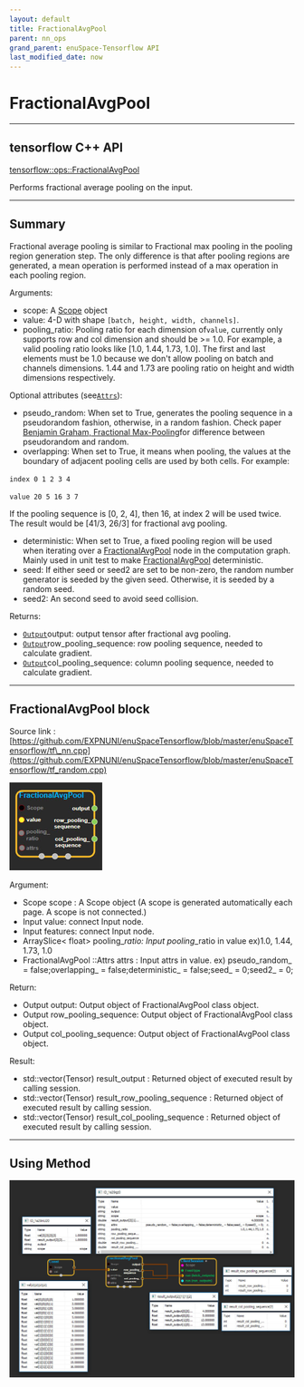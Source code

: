 ```yaml
--- 
layout: default 
title: FractionalAvgPool 
parent: nn_ops 
grand_parent: enuSpace-Tensorflow API 
last_modified_date: now 
--- 
```


# FractionalAvgPool

---

## tensorflow C++ API

[tensorflow::ops::FractionalAvgPool](https://www.tensorflow.org/api_docs/cc/class/tensorflow/ops/fractional-avg-pool)

Performs fractional average pooling on the input.

---

## Summary

Fractional average pooling is similar to Fractional max pooling in the pooling region generation step. The only difference is that after pooling regions are generated, a mean operation is performed instead of a max operation in each pooling region.

Arguments:

* scope: A [Scope](https://www.tensorflow.org/api_docs/cc/class/tensorflow/scope.html#classtensorflow_1_1_scope) object
* value: 4-D with shape `[batch, height, width, channels]`.
* pooling\_ratio: Pooling ratio for each dimension of`value`, currently only supports row and col dimension and should be 
  &gt;= 1.0. For example, a valid pooling ratio looks like \[1.0, 1.44, 1.73, 1.0\]. The first and last elements must be 1.0 because we don't allow pooling on batch and channels dimensions. 1.44 and 1.73 are pooling ratio on height and width dimensions respectively.

Optional attributes \(see[`Attrs`](https://www.tensorflow.org/api_docs/cc/struct/tensorflow/ops/fractional-avg-pool/attrs.html#structtensorflow_1_1ops_1_1_fractional_avg_pool_1_1_attrs)\):

* pseudo\_random: When set to True, generates the pooling sequence in a pseudorandom fashion, otherwise, in a random fashion. Check paper [Benjamin Graham, Fractional Max-Pooling](http://arxiv.org/abs/1412.6071)for difference between pseudorandom and random.
* overlapping: When set to True, it means when pooling, the values at the boundary of adjacent pooling cells are used by both cells. For example:

`index 0 1 2 3 4`

`value 20 5 16 3 7`

If the pooling sequence is \[0, 2, 4\], then 16, at index 2 will be used twice. The result would be \[41/3, 26/3\] for fractional avg pooling.

* deterministic: When set to True, a fixed pooling region will be used when iterating over a [FractionalAvgPool](https://www.tensorflow.org/api_docs/cc/class/tensorflow/ops/fractional-avg-pool.html#classtensorflow_1_1ops_1_1_fractional_avg_pool)
  node in the computation graph. Mainly used in unit test to make [FractionalAvgPool](https://www.tensorflow.org/api_docs/cc/class/tensorflow/ops/fractional-avg-pool.html#classtensorflow_1_1ops_1_1_fractional_avg_pool) deterministic.
* seed: If either seed or seed2 are set to be non-zero, the random number generator is seeded by the given seed. Otherwise, it is seeded by a random seed.
* seed2: An second seed to avoid seed collision.

Returns:

* [`Output`](https://www.tensorflow.org/api_docs/cc/class/tensorflow/output.html#classtensorflow_1_1_output)output: output tensor after fractional avg pooling.
* [`Output`](https://www.tensorflow.org/api_docs/cc/class/tensorflow/output.html#classtensorflow_1_1_output)row\_pooling\_sequence: row pooling sequence, needed to calculate gradient.
* [`Output`](https://www.tensorflow.org/api_docs/cc/class/tensorflow/output.html#classtensorflow_1_1_output)col\_pooling\_sequence: column pooling sequence, needed to calculate gradient.

---

## FractionalAvgPool block

Source link : [https://github.com/EXPNUNI/enuSpaceTensorflow/blob/master/enuSpaceTensorflow/tf\_nn.cpp](https://github.com/EXPNUNI/enuSpaceTensorflow/blob/master/enuSpaceTensorflow/tf_random.cpp)

![](./assets/nn-ops/FractionalAvgPool1.jpg)

Argument:

* Scope scope : A Scope object \(A scope is generated automatically each page. A scope is not connected.\)
* Input value: connect  Input node.
* Input features: connect  Input node.
* ArraySlice&lt; float&gt; pooling\__ratio: Input pooling_\_ratio in value ex\)1.0, 1.44, 1.73, 1.0
* FractionalAvgPool ::Attrs attrs : Input attrs in value. 
  ex\) pseudo\_random\_ = false;overlapping\_ = false;deterministic\_ = false;seed\_ = 0;seed2\_ = 0;

Return:

* Output output: Output object of FractionalAvgPool class object.
* Output row\_pooling\_sequence: Output object of FractionalAvgPool class object.
* Output col\_pooling\_sequence: Output object of FractionalAvgPool class object.

Result:

* std::vector\(Tensor\) result\_output  : Returned object of executed result by calling session.
* std::vector\(Tensor\) result\_row\_pooling\_sequence  : Returned object of executed result by calling session.
* std::vector\(Tensor\) result\_col\_pooling\_sequence  : Returned object of executed result by calling session.

---

## Using Method

![](./assets/nn-ops/FractionalAvgPool2.jpg)


